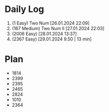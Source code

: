 # Daily Log
1. (1 Easy) Two Num [26.01.2024 22:09]
2. (167 Medium) Two Num II [27.01.2024 22:03]
3. (2006 Easy) [28.01.2024 13:37]
4. (2367 Easy) [29.01.2024 9.50 | 13 min]

# Plan
- 1814
- 2399
- 2395
- 2465
- 2824
- 1010
- 2364

